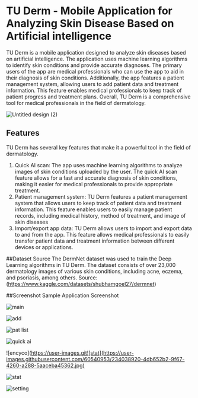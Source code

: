 # TU Derm - Mobile Application for Analyzing Skin Disease Based on Artificial intelligence

TU Derm is a mobile application designed to analyze skin diseases based on artificial intelligence. The application uses machine learning algorithms to identify skin conditions and provide accurate diagnoses. The primary users of the app are medical professionals who can use the app to aid in their diagnosis of skin conditions. Additionally, the app features a patient management system, allowing users to add patient data and treatment information. This feature enables medical professionals to keep track of patient progress and treatment plans. Overall, TU Derm is a comprehensive tool for medical professionals in the field of dermatology.

![Untitled design (2)](https://user-images.githubusercontent.com/60540953/234035211-288cfc06-1dc7-4ced-ad66-430b15906dfa.png)

## Features
TU Derm has several key features that make it a powerful tool in the field of dermatology.
1.  Quick AI scan: The app uses machine learning algorithms to analyze images of skin conditions uploaded by the user. The quick AI scan feature allows for a fast and accurate diagnosis of skin conditions, making it easier for medical professionals to provide appropriate treatment.
2. Patient management system: TU Derm features a patient management system that allows users to keep track of patient data and treatment information. This feature enables users to easily manage patient records, including medical history, method of treatment, and image of skin diseases
3. Import/export app data: TU Derm allows users to import and export data to and from the app. This feature allows medical professionals to easily transfer patient data and treatment information between different devices or applications.

##Dataset Source
The DermNet dataset was used to train the Deep Learning algorithms in TU Derm. The dataset consists of over 23,000 dermatology images of various skin conditions, including acne, eczema, and psoriasis, among others.
Source: (https://www.kaggle.com/datasets/shubhamgoel27/dermnet)

##Screenshot
Sample Application Screenshot 

![main](https://user-images.githubusercontent.com/60540953/234038661-c7c4218f-2cc3-4343-82dc-3349466cb949.jpg)

![add](https://user-images.githubusercontent.com/60540953/234038723-91956f8d-484b-4c93-9dde-70145826f41b.jpg)

![pat list](https://user-images.githubusercontent.com/60540953/234038762-a9b9892d-dcbf-461d-a665-ec8ebcdc00ad.jpg)

![quick ai](https://user-images.githubusercontent.com/60540953/234038809-628150f9-1af8-4a1f-bfa6-d36a9121d2fa.jpg)

![encyco](https://user-images.git![stat](https://user-images.githubusercontent.com/60540953/234038920-4db652b2-9f67-4260-a288-5aaceba45362.jpg)

![stat](https://user-images.githubusercontent.com/60540953/234038968-0434235b-dd0d-4171-9149-41ad5bc0e1c1.jpg)

![setting](https://user-images.githubusercontent.com/60540953/234039016-9adeeb55-f86a-46b7-a77b-7782fbb658a7.jpg)


